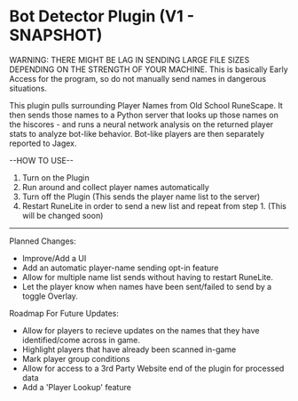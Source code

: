 # Bot Detector Plugin (V1 - SNAPSHOT)

WARNING: THERE MIGHT BE LAG IN SENDING LARGE FILE SIZES DEPENDING ON THE STRENGTH OF YOUR MACHINE. This is basically Early Access for the program, so do not manually send names in dangerous situations. 

This plugin pulls surrounding Player Names from Old School RuneScape. It then sends those names to a Python server that looks up those names on the hiscores - and runs a neural network analysis on the returned player stats to analyze bot-like behavior. Bot-like players are then separately reported to Jagex. 

--HOW TO USE--
1. Turn on the Plugin
2. Run around and collect player names automatically
3. Turn off the Plugin (This sends the player name list to the server)
4. Restart RuneLite in order to send a new list and repeat from step 1. (This will be changed soon)

--------------------------------------------------------------------------------------------------------

Planned Changes: 
- Improve/Add a UI
- Add an automatic player-name sending opt-in feature
- Allow for multiple name list sends without having to restart RuneLite.
- Let the player know when names have been sent/failed to send by a toggle Overlay.

Roadmap For Future Updates:
- Allow for players to recieve updates on the names that they have identified/come across in game.
- Highlight players that have already been scanned in-game
- Mark player group conditions
- Allow for access to a 3rd Party Website end of the plugin for processed data
- Add a 'Player Lookup' feature
